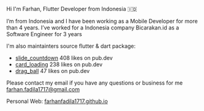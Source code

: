 Hi I'm Farhan, Flutter Developer from Indonesia 🇮🇩

I’m from Indonesia and I have been working as a Mobile Developer for more than 4 years. I’ve worked for a Indonesia company Bicarakan.id as a Software Engineer for 3 years

I'm also maintainters source flutter & dart package:
- [slide_countdown](https://pub.dev/packages/slide_countdown) 408 likes on pub.dev
- [card_loading](https://pub.dev/packages/card_loading) 238 likes on pub.dev
- [drag_ball](https://pub.dev/packages/drag_ball) 47 likes on pub.dev


Please contact my email if you have any questions or business for me [farhan.fadila1717@gmail.com](mailto:farhan.fadila1717@gmail.com)

Personal Web: [farhanfadila1717.github.io](https://farhanfadila1717.github.io/)
